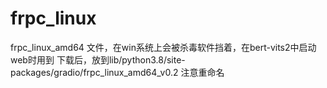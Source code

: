 # frpc_linux
frpc_linux_amd64 文件，在win系统上会被杀毒软件挡着，在bert-vits2中启动web时用到
下载后，放到lib/python3.8/site-packages/gradio/frpc_linux_amd64_v0.2
注意重命名
